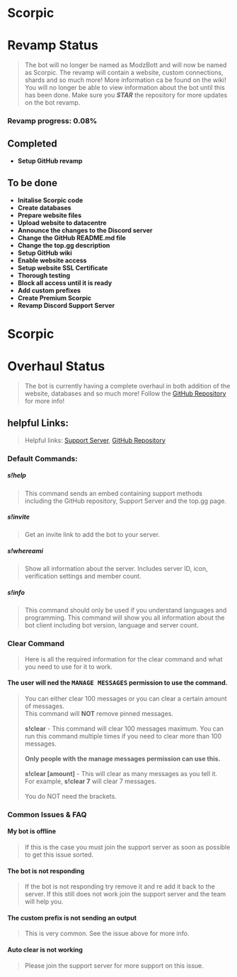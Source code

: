 # Scorpic

# Revamp Status
>The bot will no longer be named as ModzBott and will now be named as Scorpic. The revamp will contain a website, custom connections, shards and so much more! More information ca be found on the wiki! You will no longer be able to view information about the bot until this has been done. Make sure you ***STAR*** the repository for more updates on the bot revamp.
### Revamp progress: 0.08%

## Completed
  - **Setup GitHub revamp**

## To be done
  - **Initalise Scorpic code**
  - **Create databases**
  - **Prepare website files**
  - **Upload website to datacentre**
  - **Announce the changes to the Discord server**
  - **Change the GitHub README.md file**
  - **Change the top.gg description**
  - **Setup GitHub wiki**
  - **Enable website access**
  - **Setup website SSL Certificate**
  - **Thorough testing**
  - **Block all access until it is ready**
  - **Add custom prefixes**
  - **Create Premium Scorpic**
  - **Revamp Discord Support Server**


# Scorpic

# Overhaul Status
>The bot is currently having a complete overhaul in both addition of the website, databases and so much more! Follow the [GitHub Repository](https://github.com/mindofmodz/scorpic) for more info!
## helpful Links:
>Helpful links: [Support Server](https://discord.gg/9cfUgFfxr4), [GitHub Repository](https://github.com/mindofmodz/scorpic)


### Default Commands:
##### s!help
>This command sends an embed containing support methods including the GitHub repository, Support Server and the top.gg page.
##### s!invite
>Get an invite link to add the bot to your server.
##### s!whereami
>Show all information about the server. Includes server ID, icon, verification settings and member count.
##### s!info
>This command should only be used if you understand languages and programming.
>This command will show you all information about the bot client including bot version, language and server count.



### Clear Command
>Here is all the required information for the clear command and what you need to use for it to work.

#### The user will ned the <samp>MANAGE MESSAGES</samp> permission to use the command.
>You can either clear 100 messages or you can clear a certain amount of messages.<br>This command will **NOT** remove pinned messages.<br><br>**s!clear** - This command will clear 100 messages maximum. You can run this command multiple times if you need to clear more than 100 messages.<br><br>**Only people with the manage messages permission can use this.**<br><br>**s!clear [amount]** - This will clear as many messages as you tell it.<br>For example, **s!clear 7** will clear 7 messages.<br><br>You do NOT need the brackets.

### Common Issues & FAQ
#### My bot is offline
>If this is the case you must join the support server as soon as possible to get this issue sorted.
#### The bot is not responding
>If the bot is not responding try remove it and re add it back to the server. If this still does not work join the support server and the team will help you.
#### The custom prefix is not sending an output
>This is very common. See the issue above for more info.
#### Auto clear is not working
>Please join the support server for more support on this issue.
